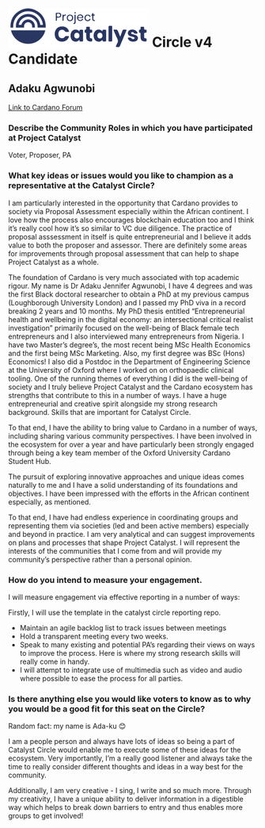 # ![Project Catalyst](../assets/catalyst.svg) Circle v4 Candidate #

## Adaku Agwunobi ##

[Link to Cardano Forum](https://forum.cardano.org/t/adaku-agwunobi-platform-statement/109229)

### Describe the Community Roles in which you have participated at Project Catalyst ###

Voter, Proposer, PA

### What key ideas or issues would you like to champion as a representative at the Catalyst Circle? ###

I am particularly interested in the opportunity that Cardano provides to society via Proposal Assessment especially within the African continent. I love how the process also encourages blockchain education too and I think it’s really cool how it’s so similar to VC due diligence. The practice of proposal asssessment in itself is quite entrepreneurial and I believe it adds value to both the proposer and assessor. There are definitely some areas for improvements through proposal assessment that can help to shape Project Catalyst as a whole.

The foundation of Cardano is very much associated with top academic rigour. My name is Dr Adaku Jennifer Agwunobi, I have 4 degrees and was the first Black doctoral researcher to obtain a PhD at my previous campus (Loughborough University London) and I passed my PhD viva in a record breaking 2 years and 10 months. My PhD thesis entitled “Entrepreneurial health and wellbeing in the digital economy: an intersectional critical realist investigation” primarily focused on the well-being of Black female tech entrepreneurs and I also interviewed many entrepreneurs from Nigeria. I have two Master’s degree’s, the most recent being MSc Health Economics and the first being MSc Marketing. Also, my first degree was BSc (Hons) Economics! I also did a Postdoc in the Department of Engineering Science at the University of Oxford where I worked on on orthopaedic clinical tooling. One of the running themes of everything I did is the well-being of society and I truly believe Project Catalyst and the Cardano ecosystem has strengths that contribute to this in a number of ways. I have a huge entrepreneurial and creative spirit alongside my strong research background. Skills that are important for Catalyst Circle.

To that end, I have the ability to bring value to Cardano in a number of ways, including sharing various community perspectives. I have been involved in the ecosystem for over a year and have particularly been strongly engaged through being a key team member of the Oxford University Cardano Student Hub.

The pursuit of exploring innovative approaches and unique ideas comes naturally to me and I have a solid understanding of its foundations and objectives. I have been impressed with the efforts in the African continent especially, as mentioned.

To that end, I have had endless experience in coordinating groups and representing them via societies (led and been active members) especially and beyond in practice. I am very analytical and can suggest improvements on plans and processes that shape Project Catalyst. I will represent the interests of the communities that I come from and will provide my community’s perspective rather than a personal opinion.

### How do you intend to measure your engagement. ###

I will measure engagement via effective reporting in a number of ways:

Firstly, I will use the template in the catalyst circle reporting repo.

* Maintain an agile backlog list to track issues between meetings
* Hold a transparent meeting every two weeks. 
* Speak to many existing and potential PA’s regarding their views on ways to improve the process. Here is where my strong research skills will really come in handy.
* I will attempt to integrate use of multimedia such as video and audio where possible to ease the process for all parties.

### Is there anything else you would like voters to know as to why you would be a good fit for this seat on the Circle? ###

Random fact: my name is Ada-ku :blush:

I am a people person and always have lots of ideas so being a part of Catalyst Circle would enable me to execute some of these ideas for the ecosystem. Very importantly, I’m a really good listener and always take the time to really consider different thoughts and ideas in a way best for the community.

Additionally, I am very creative - I sing, I write and so much more. Through my creativity, I have a unique ability to deliver information in a digestible way which helps to break down barriers to entry and thus enables more groups to get involved!